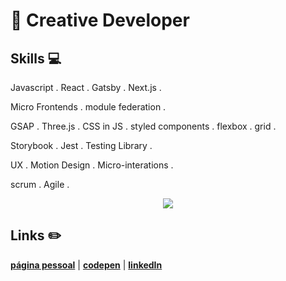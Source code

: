 # :city_sunset: Creative Developer

## Skills 💻

Javascript . React . Gatsby . Next.js .

Micro Frontends . module federation .

 GSAP . Three.js . CSS in JS . styled components . flexbox . grid .

 Storybook . Jest . Testing Library .

 UX . Motion Design . Micro-interations .

 scrum . Agile .

<p align='center'>
  <img align='center' src="https://media.giphy.com/media/WUlplcMpOCEmTGBtBW/source.gif">
<p/>


## Links :pencil2:

[**página pessoal**](https://baltazarparra.github.io/) | [**codepen**](https://codepen.io/baltazarparra) | [**linkedIn**](https://www.linkedin.com/in/baltazarparra/)
